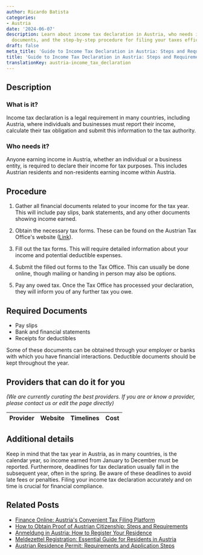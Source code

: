 ```yaml
---
author: Ricardo Batista
categories:
- Austria
date: '2024-06-07'
description: Learn about income tax declaration in Austria, who needs it, required
  documents, and the step-by-step procedure for filing your taxes efficiently.
draft: false
meta_title: 'Guide to Income Tax Declaration in Austria: Steps and Requirements'
title: 'Guide to Income Tax Declaration in Austria: Steps and Requirements'
translationKey: austria-income_tax_declaration
---
```


## Description
### What is it?
Income tax declaration is a legal requirement in many countries, including Austria, where individuals and businesses must report their income, calculate their tax obligation and submit this information to the tax authority.

### Who needs it?
Anyone earning income in Austria, whether an individual or a business entity, is required to declare their income for tax purposes. This includes Austrian residents and non-residents earning income within Austria.

## Procedure

1. Gather all financial documents related to your income for the tax year. This will include pay slips, bank statements, and any other documents showing income earned.

2. Obtain the necessary tax forms. These can be found on the Austrian Tax Office's website ([Link](https://www.bmf.gv.at/)).

3. Fill out the tax forms. This will require detailed information about your income and potential deductible expenses.

4. Submit the filled out forms to the Tax Office. This can usually be done online, though mailing or handing in person may also be options.

5. Pay any owed tax. Once the Tax Office has processed your declaration, they will inform you of any further tax you owe.

## Required Documents
- Pay slips
- Bank and financial statements
- Receipts for deductibles

Some of these documents can be obtained through your employer or banks with which you have financial interactions. Deductible documents should be kept throughout the year.

## Providers that can do it for you

_(We are currently curating the best providers. If you are or know a provider, please contact us or edit the page directly)_

| Provider        |     Website     |     Timelines    |       Cost      |
| --------------- | --------------- |  :-------------: | :-------------: |

## Additional details
Keep in mind that the tax year in Austria, as in many countries, is the calendar year, so income earned from January to December must be reported. Furthermore, deadlines for tax declaration usually fall in the subsequent year, often in the spring. Be aware of these deadlines to avoid late fees or penalties. Filing your income tax declaration accurately and on time is crucial for financial compliance.


## Related Posts

- [Finance Online: Austria's Convenient Tax Filing Platform](https://tramitit.com/guides/austria/finance_online_registration/)
- [How to Obtain Proof of Austrian Citizenship: Steps and Requirements](https://tramitit.com/guides/austria/proof_of_citizenship/)
- [Anmeldung in Austria: How to Register Your Residence](https://tramitit.com/guides/austria/registration_information/)
- [Meldezettel Registration: Essential Guide for Residents in Austria](https://tramitit.com/guides/austria/reporting_obligation/)
- [Austrian Residence Permit: Requirements and Application Steps](https://tramitit.com/guides/austria/residence_permit_application/)